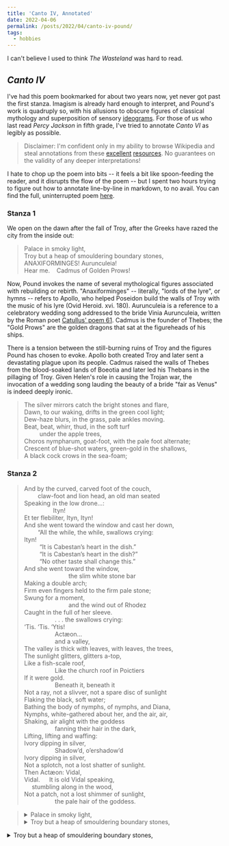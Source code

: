 ```yaml
---
title: 'Canto IV, Annotated'
date: 2022-04-06
permalink: /posts/2022/04/canto-iv-pound/
tags:
  - hobbies
---
```


I can't believe I used to think _The Wasteland_ was hard to read.

## _Canto IV_
I've had this poem bookmarked for about two years now, yet never got past the first stanza. Imagism is already hard enough to interpret, and Pound's work is quadruply so, with his allusions to obscure figures of classical mythology and superposition of sensory [ideograms](https://en.wikipedia.org/wiki/Ideogrammic_method). For those of us who last read _Percy Jackson_ in fifth grade, I've tried to annotate _Canto VI_ as legibly as possible.

> Disclaimer: I'm confident only in my ability to browse Wikipedia and steal annotations from these [excellent](http://ezrapoundcantos.org/index.php/a-draft-of-xvi-cantos-overview/canto-iv/companion-to-canto-iv) [resources](https://www.towernotes.co.uk/literature-notes-52_Pound_Cantos_10.php). No guarantees on the validity of any deeper interpretations!

I hate to chop up the poem into bits -- it feels a bit like spoon-feeding the reader, and it disrupts the flow of the poem -- but I spent two hours trying to figure out how to annotate line-by-line in markdown, to no avail. You can find the full, uninterrupted poem [here](https://www.poetryfoundation.org/poems/54316/canto-iv).

### Stanza 1

We open on the dawn after the fall of Troy, after the Greeks have razed the city from the inside out:

> Palace in smoky light, <br>
> Troy but a heap of smouldering boundary stones,              
> ANAXIFORMINGES!  Aurunculeia! <br>
> Hear me.&nbsp; &nbsp; Cadmus of Golden Prows! <br>

Now, Pound invokes the name of several mythological figures associated with rebuilding or rebirth. "Anaxiforminges" -- literally, "lords of the lyre", or hymns -- refers to Apollo, who helped Poseidon build the walls of Troy with the music of his lyre (Ovid Heroid. xvi. 180). Aurunculeia is a reference to a celebratory wedding song addressed to the bride Vinia Aurunculeia, written by the Roman poet [Catullus' poem 61](http://www.perseus.tufts.edu/hopper/text?doc=Perseus%3Atext%3A1999.02.0006%3Apoem%3D61). Cadmus is the founder of Thebes; the "Gold Prows" are  the golden dragons that sat at the figureheads of his ships.

There is a tension between the still-burning ruins of Troy and the figures Pound has chosen to evoke. Apollo both created Troy and later sent a devastating plague upon its people. Cadmus raised the walls of Thebes from the blood-soaked lands of Boeotia and later led his Thebans in the pillaging of Troy. Given Helen's role in causing the Trojan war, the invocation of a wedding song lauding the beauty of a bride "fair as Venus" is indeed deeply ironic. 

> The silver mirrors catch the bright stones and flare, <br>
> Dawn, to our waking, drifts in the green cool light; <br>
> Dew-haze blurs, in the grass, pale ankles moving. <br>
> Beat, beat, whirr, thud, in the soft turf <br>
> &emsp; &emsp; under the apple trees, <br>
> Choros nympharum, goat-foot, with the pale foot alternate; <br>
> Crescent of blue-shot waters, green-gold in the shallows, <br>
> A black cock crows in the sea-foam; <br>


### Stanza 2
> And by the curved, carved foot of the couch, <br>
> &emsp; &emsp;claw-foot and lion head, an old man seated <br>
> Speaking in the low drone…: <br>
>  &emsp; &emsp; &emsp; &emsp;Ityn! <br>
> Et ter flebiliter, Ityn, Ityn! <br>
> And she went toward the window and cast her down, <br>
> &emsp; &emsp;“All the while, the while, swallows crying: <br>
> Ityn! <br>
> &emsp; &emsp; “It is Cabestan’s heart in the dish.” <br>
> &emsp; &emsp; “It is Cabestan’s heart in the dish?” <br>
> &emsp; &emsp; “No other taste shall change this.” <br>
> And she went toward the window, <br>
>  &emsp; &emsp; &emsp; &emsp;&emsp; &emsp;  the slim white stone bar <br>
> Making a double arch; <br>
> Firm even fingers held to the firm pale stone; <br>
> Swung for a moment, <br>
> &emsp; &emsp; &emsp; &emsp;&emsp; &emsp;  and the wind out of Rhodez <br>
> Caught in the full of her sleeve. <br>
> &emsp; &emsp; &emsp; &emsp; . . .  the swallows crying: <br>
> ‘Tis.  ‘Tis.  ‘Ytis! <br>
> &emsp; &emsp; &emsp; &emsp; Actæon… <br>
> &emsp; &emsp; &emsp; &emsp; and a valley, <br>
> The valley is thick with leaves, with leaves, the trees, <br>
> The sunlight glitters, glitters a-top, <br>
> Like a fish-scale roof, <br>
> &emsp; &emsp; &emsp; &emsp; Like the church roof in Poictiers <br>
> If it were gold. <br>
> &emsp; &emsp; &emsp; &emsp; Beneath it, beneath it <br>
> Not a ray, not a slivver, not a spare disc of sunlight <br>
> Flaking the black, soft water; <br>
> Bathing the body of nymphs, of nymphs, and Diana, <br>
> Nymphs, white-gathered about her, and the air, air, <br>
> Shaking, air alight with the goddess <br>
> &emsp; &emsp; &emsp; &emsp; fanning their hair in the dark, <br>
> Lifting, lifting and waffing: <br>
> Ivory dipping in silver, <br>
> &emsp; &emsp; &emsp; &emsp; Shadow’d, o’ershadow’d <br>
> Ivory dipping in silver, <br>
> Not a splotch, not a lost shatter of sunlight. <br>
> Then Actæon: Vidal, <br>
> Vidal. &emsp; It is old Vidal speaking, <br>
> &emsp; stumbling along in the wood, <br>
> Not a patch, not a lost shimmer of sunlight, <br>
  &emsp; &emsp; &emsp; &emsp; the pale hair of the goddess. <br>

> <details>
> <summary>Palace in smoky light, </summary>
> 
> content body (support **markdown** syntax ~~hmm~~)
> 
> ```
>   blha bah b lah
> ```
> 
> </details>
>
><details>
><summary> Troy but a heap of smouldering boundary stones,</summary>
>  
> Troy
>  
></details>

<details>
<summary> Troy but a heap of smouldering boundary stones, </summary>
~~~
summary
~~~
</details>
